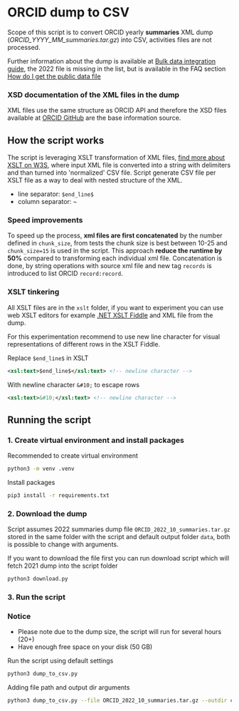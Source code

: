 # ORCID dump to CSV

Scope of this script is to convert ORCID yearly **summaries** XML dump (*ORCID_YYYY_MM_summaries.tar.gz*) into CSV, activities files are not processed.

Further information about the dump is available at [Bulk data integration guide](https://info.orcid.org/documentation/integration-guide/working-with-bulk-data/), the 2022 file is missing in the list, but is available in the FAQ section  [How do I get the public data file](https://support.orcid.org/hc/en-us/articles/360006897394-How-do-I-get-the-public-data-file-)

### XSD documentation of the XML files in the dump
XML files use the same structure as ORCID API and therefore the XSD files available at [ORCID GitHub](https://github.com/ORCID/orcid-model/tree/master/src/main/resources/record_2.1) are the base information source.


## How the script works
The script is leveraging XSLT transformation of XML files, [find more about XSLT on W3S](https://www.w3schools.com/xml/xsl_intro.asp), where input XML file is converted into a string with delimiters and than turned into 'normalized' CSV file. Script generate CSV file per XSLT file as a way to deal with nested structure of the XML.

- line separator: `$end_line$`
- column separator: `¬`

### Speed improvements
To speed up the process, **xml files are first concatenated** by the number defined in `chunk_size`, from tests the chunk size is best between 10-25 and `chunk_size=15` is used in the script. This approach **reduce the runtime by 50%** compared to transforming each individual xml file. Concatenation is done, by string operations with source xml file and new tag `records` is introduced to list ORCID `record:record`.

### XSLT tinkering

All XSLT files are in the `xslt` folder, if you want to experiment you can use web XSLT editors for example [.NET XSLT Fiddle](https://xsltfiddle.liberty-development.net/) and XML file from the dump. 

For this experimentation recommend to use new line character for visual representations of different rows in the XSLT Fiddle.

Replace `$end_line$` in XSLT
```xml 
<xsl:text>$end_line$</xsl:text> <!-- newline character -->
```
With newline character `&#10;` to escape rows
```xml
<xsl:text>&#10;</xsl:text> <!-- newline character -->
```

## Running the script

### 1. Create virtual environment and install packages

Recommended to create virtual environment
```sh
python3 -m venv .venv
```

Install packages
```sh
pip3 install -r requirements.txt
```

### 2. Download the dump

Script assumes 2022 summaries dump file `ORCID_2022_10_summaries.tar.gz` stored in the same folder with the script and default output folder `data`, both is possible to change with arguments.

If you want to download the file first you can run download script which will fetch 2021 dump into the script folder
```sh
python3 download.py
```

### 3. Run the script

### Notice
- Please note due to the dump size, the script will run for several hours (20+)
- Have enough free space on your disk (50 GB)

Run the script using default settings
```sh
python3 dump_to_csv.py
```

Adding file path and output dir arguments
```sh
python3 dump_to_csv.py --file ORCID_2022_10_summaries.tar.gz --outdir csv
```
